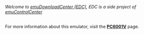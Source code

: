 ###### Welcome to [emuDownloadCenter (EDC)](https://github.com/PhoenixInteractiveNL/emuDownloadCenter/wiki/), EDC is a side project of [emuControlCenter](https://github.com/PhoenixInteractiveNL/emuControlCenter/wiki/)

For more information about this emulator, visit the [**PC6001V**](https://github.com/PhoenixInteractiveNL/emuDownloadCenter/wiki/Emulator-pc6001v#menu) page.
